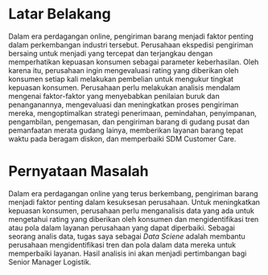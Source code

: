 # **Latar Belakang**

Dalam era perdagangan online, pengiriman barang menjadi faktor penting dalam perkembangan industri tersebut. Perusahaan ekspedisi pengiriman bersaing untuk menjadi yang tercepat dan terjangkau dengan memperhatikan kepuasan konsumen sebagai parameter keberhasilan. Oleh karena itu, perusahaan ingin mengevaluasi rating yang diberikan oleh konsumen setiap kali melakukan pembelian untuk mengukur tingkat kepuasan konsumen. Perusahaan perlu melakukan analisis mendalam mengenai faktor-faktor yang menyebabkan penilaian buruk dan penanganannya, mengevaluasi dan meningkatkan proses pengiriman mereka, mengoptimalkan strategi penerimaan, pemindahan, penyimpanan, pengambilan, pengemasan, dan pengiriman barang di gudang pusat dan pemanfaatan merata gudang lainya, memberikan layanan barang tepat waktu pada beragam diskon, dan memperbaiki SDM Customer Care.

# **Pernyataan Masalah**

Dalam era perdagangan online yang terus berkembang, pengiriman barang menjadi faktor penting dalam kesuksesan perusahaan. Untuk meningkatkan kepuasan konsumen, perusahaan perlu menganalisis data yang ada untuk mengetahui rating yang diberikan oleh konsumen dan mengidentifikasi tren atau pola dalam layanan perusahaan yang dapat diperbaiki. Sebagai seorang analis data, tugas saya sebagai *Data Sciene* adalah membantu perusahaan mengidentifikasi tren dan pola dalam data mereka untuk memperbaiki layanan. Hasil analisis ini akan menjadi pertimbangan bagi Senior Manager Logistik.
